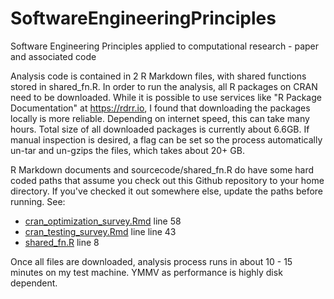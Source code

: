 # SoftwareEngineeringPrinciples

Software Engineering Principles applied to computational research - paper and associated code

Analysis code is contained in 2 R Markdown files, with shared functions stored in shared_fn.R. In order to run the analysis, all R packages on CRAN need to be downloaded. While it is possible to use services like "R Package Documentation" at https://rdrr.io, I found that downloading the packages locally is more reliable. Depending on internet speed, this can take many hours. Total size of all downloaded packages is currently about 6.6GB. If manual inspection is desired, a flag can be set so the process automatically un-tar and un-gzips the files, which takes about 20+ GB.

R Markdown documents and sourcecode/shared_fn.R do have some hard coded paths that assume you check out this Github repository to your home directory. If you've checked it out somewhere else, update the paths before running. See:

* [cran_optimization_survey.Rmd](sourcecode/cran_optimization_survey.Rmd) line 58
* [cran_testing_survey.Rmd](sourcecode/cran_testing_survey.Rmd) line line 43
* [shared_fn.R](sourcecode/shared_fn.R) line 8

Once all files are downloaded, analysis process runs in about 10 - 15 minutes on my test machine. YMMV as performance is highly disk dependent.
